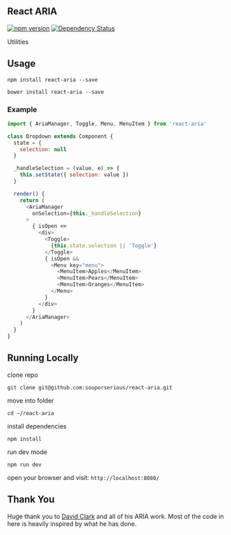 ## React ARIA

[![npm version](https://badge.fury.io/js/react-aria.svg)](https://badge.fury.io/js/react-aria)
[![Dependency Status](https://david-dm.org/souporserious/react-aria.svg)](https://david-dm.org/souporserious/react-aria)

Utilities

## Usage

`npm install react-aria --save`

`bower install react-aria --save`

### Example

```js
import { AriaManager, Toggle, Menu, MenuItem } from 'react-aria'

class Dropdown extends Component {
  state = {
    selection: null
  }

  _handleSelection = (value, e) => {
    this.setState({ selection: value })
  }

  render() {
    return (
      <AriaManager
        onSelection={this._handleSelection}
      >
        { isOpen =>
          <div>
            <Toggle>
              {this.state.selection || 'Toggle'}
            </Toggle>
            { isOpen &&
              <Menu key="menu">
                <MenuItem>Apples</MenuItem>
                <MenuItem>Pears</MenuItem>
                <MenuItem>Oranges</MenuItem>
              </Menu>
            }
          </div>
        }
      </AriaManager>
    )
  }
}
```

## Running Locally

clone repo

`git clone git@github.com:souporserious/react-aria.git`

move into folder

`cd ~/react-aria`

install dependencies

`npm install`

run dev mode

`npm run dev`

open your browser and visit: `http://localhost:8080/`

## Thank You

Huge thank you to [David Clark](https://github.com/davidtheclark) and all of his ARIA work. Most of the code in here is heavily inspired by what he has done.
